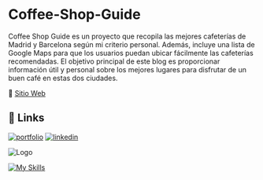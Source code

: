 # Coffee-Shop-Guide
Coffee Shop Guide es un proyecto que recopila las mejores cafeterías de Madrid y Barcelona según mi criterio personal. Además, incluye una lista de Google Maps para que los usuarios puedan ubicar fácilmente las cafeterías recomendadas. El objetivo principal de este blog es proporcionar información útil y personal sobre los mejores lugares para disfrutar de un buen café en estas dos ciudades.

📍 [Sitio Web](https://josedavidfernandez.github.io/Coffee-Shop-Guide/)

## 🔗 Links
[![portfolio](https://img.shields.io/badge/my_portfolio-000?style=for-the-badge&logo=ko-fi&logoColor=white)](https://josedavidfernandezcomino.com)
[![linkedin](https://img.shields.io/badge/linkedin-0A66C2?style=for-the-badge&logo=linkedin&logoColor=white)](https://www.linkedin.com/in/josedavidfernándezcomino/)

![Logo](https://user-images.githubusercontent.com/107296373/236514091-5f8a9760-35df-46fb-b922-f046bcbef5af.png)

[![My Skills](https://skillicons.dev/icons?i=html,css)](https://skillicons.dev)

